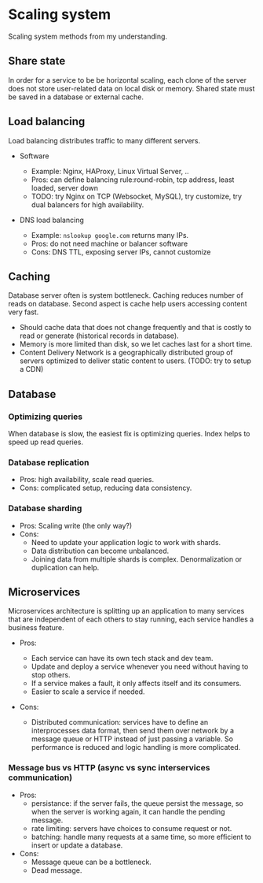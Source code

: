 # Scaling system

Scaling system methods from my understanding.

## Share state

In order for a service to be be horizontal scaling, each clone of
the server does not store user-related data on local disk or memory.
Shared state must be saved in a database or external cache.

## Load balancing

Load balancing distributes traffic to many different servers.

* Software

  * Example: Nginx, HAProxy, Linux Virtual Server, ..
  * Pros: can define balancing rule:round-robin, tcp address, least
    loaded, server down
  * TODO: try Nginx on TCP (Websocket, MySQL), try customize, try dual
    balancers for high availability.

* DNS load balancing

  * Example: `nslookup google.com` returns many IPs.
  * Pros: do not need machine or balancer software
  * Cons: DNS TTL, exposing server IPs, cannot customize

## Caching

Database server often is system bottleneck. Caching reduces number
of reads on database. Second aspect is cache help users accessing
content very fast.

* Should cache data that does not change frequently and that
  is costly to read or generate (historical records in database).
* Memory is more limited than disk, so we let caches last for
  a short time.
* Content Delivery Network is a geographically distributed group of
  servers optimized to deliver static content to users.
  (TODO: try to setup a CDN)

## Database

### Optimizing queries

When database is slow, the easiest fix is optimizing queries.
Index helps to speed up read queries.

### Database replication

* Pros: high availability, scale read queries.
* Cons: complicated setup, reducing data consistency.

### Database sharding

* Pros: Scaling write (the only way?)
* Cons:
  * Need to update your application logic to work with shards.
  * Data distribution can become unbalanced.
  * Joining data from multiple shards is complex. Denormalization
    or duplication can help.

## Microservices

Microservices architecture is splitting up an application to many
services that are independent of each others to stay running, each
service handles a business feature.

* Pros:
  * Each service can have its own tech stack and dev team.
  * Update and deploy a service whenever you need without having
    to stop others.
  * If a service makes a fault, it only affects itself and its
    consumers.
  * Easier to scale a service if needed.
  
* Cons:
  * Distributed communication: services have to define an
    interprocesses data format, then send them over network by
    a message queue or HTTP instead of just passing a variable.
    So performance is reduced and logic handling is more complicated.

### Message bus vs HTTP (async vs sync interservices communication)

* Pros:
  * persistance: if the server fails, the queue persist the message,
    so when the server is working again, it can handle the pending message.
  * rate limiting: servers have choices to consume request or not.
  * batching: handle many requests at a same time, so more efficient
    to insert or update a database.
* Cons:
  * Message queue can be a bottleneck.
  * Dead message.
